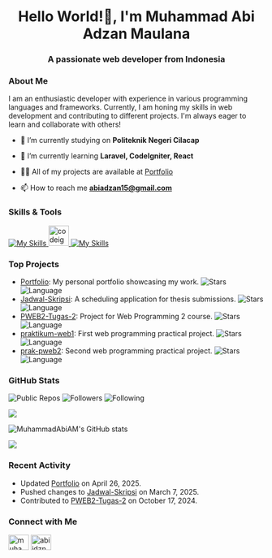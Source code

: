 <h1 align="center">Hello World!👋, I'm Muhammad Abi Adzan Maulana</h1>
<h3 align="center">A passionate web developer from Indonesia</h3>

### About Me

I am an enthusiastic developer with experience in various programming languages and frameworks. Currently, I am honing my skills in web development and contributing to different projects. I'm always eager to learn and collaborate with others!

- 🔭 I’m currently studying on **Politeknik Negeri Cilacap**

- 🌱 I’m currently learning **Laravel, CodeIgniter, React**

- 👨‍💻 All of my projects are available at [Portfolio](https://github.com/MuhammadAbiAM/Portfolio)

- 📫 How to reach me **abiadzan15@gmail.com**

### Skills & Tools

[![My Skills](https://skillicons.dev/icons?i=html,css,bootstrap,tailwind,js,ts,react,cs,php,laravel&theme=light)](https://skillicons.dev)<a href="https://codeigniter.com" target="_blank" rel="noreferrer"> <img src="https://cdn.worldvectorlogo.com/logos/codeigniter.svg" alt="codeigniter" width="40" height="40"/> </a> [![My Skills](https://skillicons.dev/icons?i=mysql,flutter,git,docker&theme=light)](https://skillicons.dev)

### Top Projects

- [Portfolio](https://github.com/MuhammadAbiAM/Portfolio): My personal portfolio showcasing my work. ![Stars](https://img.shields.io/github/stars/MuhammadAbiAM/Portfolio) ![Language](https://img.shields.io/github/languages/top/MuhammadAbiAM/Portfolio)
- [Jadwal-Skripsi](https://github.com/MuhammadAbiAM/Jadwal-Skripsi): A scheduling application for thesis submissions. ![Stars](https://img.shields.io/github/stars/MuhammadAbiAM/Jadwal-Skripsi) ![Language](https://img.shields.io/github/languages/top/MuhammadAbiAM/Jadwal-Skripsi)
- [PWEB2-Tugas-2](https://github.com/MuhammadAbiAM/PWEB2-Tugas-2): Project for Web Programming 2 course. ![Stars](https://img.shields.io/github/stars/MuhammadAbiAM/PWEB2-Tugas-2) ![Language](https://img.shields.io/github/languages/top/MuhammadAbiAM/PWEB2-Tugas-2)
- [praktikum-web1](https://github.com/MuhammadAbiAM/praktikum-web1): First web programming practical project. ![Stars](https://img.shields.io/github/stars/MuhammadAbiAM/praktikum-web1) ![Language](https://img.shields.io/github/languages/top/MuhammadAbiAM/praktikum-web1)
- [prak-pweb2](https://github.com/MuhammadAbiAM/prak-pweb2): Second web programming practical project. ![Stars](https://img.shields.io/github/stars/MuhammadAbiAM/prak-pweb2) ![Language](https://img.shields.io/github/languages/top/MuhammadAbiAM/prak-pweb2)

### GitHub Stats

![Public Repos](https://img.shields.io/badge/Public%20Repos-6-brightgreen) ![Followers](https://img.shields.io/badge/Followers-0-red) ![Following](https://img.shields.io/badge/Following-0-blue)

![](https://github-readme-stats.vercel.app/api/top-langs?username=muhammadabiam&show_icons=true&locale=en&layout=compact&theme=gruvbox)

![MuhammadAbiAM's GitHub stats](https://github-readme-stats.vercel.app/api?username=muhammadabiam&show_icons=true&theme=gruvbox)

![](https://github-readme-streak-stats.herokuapp.com/?user=muhammadabiam&show_icons=true&theme=gruvbox)

### Recent Activity

- Updated [Portfolio](https://github.com/MuhammadAbiAM/Portfolio) on April 26, 2025.
- Pushed changes to [Jadwal-Skripsi](https://github.com/MuhammadAbiAM/Jadwal-Skripsi) on March 7, 2025.
- Contributed to [PWEB2-Tugas-2](https://github.com/MuhammadAbiAM/PWEB2-Tugas-2) on October 17, 2024.

### Connect with Me
<p align="left">
<a href="https://www.linkedin.com/in/muhammad-abi-adzan-maulana-133a9b293?utm_source=share&utm_campaign=share_via&utm_content=profile&" target="blank"><img align="center" src="https://raw.githubusercontent.com/rahuldkjain/github-profile-readme-generator/master/src/images/icons/Social/linked-in-alt.svg" alt="muhammad abi adzan maulana" height="30" width="40" /></a>
<a href="https://instagram.com/abiidzn" target="blank"><img align="center" src="https://raw.githubusercontent.com/rahuldkjain/github-profile-readme-generator/master/src/images/icons/Social/instagram.svg" alt="abiidzn" height="30" width="40" /></a>
</p>

<!-- ### Play Game with Me

<picture>
  <source media="(prefers-color-scheme: dark)" srcset="https://raw.githubusercontent.com/MuhammadAbiAM/MuhammadAbiAM/output/pacman-contribution-graph-dark.svg">
  <source media="(prefers-color-scheme: light)" srcset="https://raw.githubusercontent.com/MuhammadAbiAM/MuhammadAbiAM/output/pacman-contribution-graph.svg">
  <img alt="pacman contribution graph" src="https://raw.githubusercontent.com/MuhammadAbiAM/MuhammadAbiAM/output/pacman-contribution-graph.svg">
</picture>

###

<img src="https://raw.githubusercontent.com/MuhammadAbiAM/MuhammadAbiAM/output/snake.svg" alt="Snake animation" /> -->